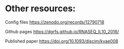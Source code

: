 # Other resources:

Config files
https://zenodo.org/records/12790718

Github pages
https://dgrfs.github.io/RNASEQ_IL10_2016/

Published paper
https://doi.org/10.1093/discim/kyae008

